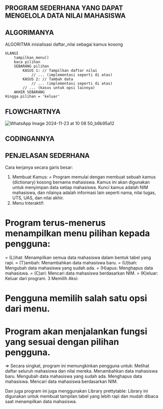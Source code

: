 ## PROGRAM SEDERHANA YANG DAPAT MENGELOLA DATA NILAI MAHASISWA ##


## ALGORIMANYA ##

ALGORITMA
    inisialisasi daftar_nilai sebagai kamus kosong

    ULANGI
        tampilkan_menu()
        baca pilihan
        SEBARANG pilihan
            KASUS 1: // Tampilkan daftar nilai
                // ... (implementasi seperti di atas)
            KASUS 2: // Tambah data
                // ... (implementasi seperti di atas)
            // ... (kasus untuk opsi lainnya)
        AKHIR SEBARANG
    Hingga pilihan = 'keluar'

## FLOWCHARTNYA ##
![WhatsApp Image 2024-11-23 at 10 08 50_b6b95a12](https://github.com/user-attachments/assets/1d6aab61-a172-4f9b-8b4e-c904d2092776)


## CODINGANNYA ##


## PENJELASAN SEDERHANA ##

Cara kerjanya secara garis besar:

1. Membuat Kamus:
= Program memulai dengan membuat sebuah kamus (dictionary) kosong bernama mahasiswa. Kamus ini akan digunakan untuk menyimpan data setiap mahasiswa. Kunci kamus adalah NIM mahasiswa, dan nilainya adalah informasi lain seperti nama, nilai tugas, UTS, UAS, dan nilai akhir.
2. Menu Interaktif:
# Program terus-menerus menampilkan menu pilihan kepada pengguna:
= (L)ihat: Menampilkan semua data mahasiswa dalam bentuk tabel yang rapi.
= (T)ambah: Menambahkan data mahasiswa baru.
= (U)bah: Mengubah data mahasiswa yang sudah ada.
= (H)apus: Menghapus data mahasiswa.
= (C)ari: Mencari data mahasiswa berdasarkan NIM.
= (K)eluar: Keluar dari program.
3 Memilih Aksi:
# Pengguna memilih salah satu opsi dari menu.
# Program akan menjalankan fungsi yang sesuai dengan pilihan pengguna.

=> Secara singkat, program ini memungkinkan pengguna untuk:
Melihat daftar seluruh mahasiswa dan nilai mereka.
Menambahkan data mahasiswa baru.
Mengubah data mahasiswa yang sudah ada.
Menghapus data mahasiswa.
Mencari data mahasiswa berdasarkan NIM.

Dan juga program ini juga menggunakan
Library prettytable:
Library ini digunakan untuk membuat tampilan tabel yang lebih rapi dan mudah dibaca saat menampilkan data mahasiswa.
